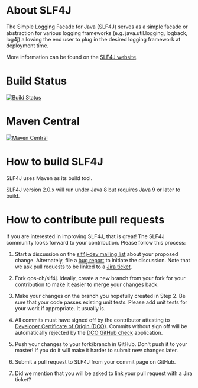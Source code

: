 # About SLF4J

The Simple Logging Facade for Java (SLF4J) serves as a simple facade
or abstraction for various logging frameworks (e.g. java.util.logging,
logback, log4j) allowing the end user to plug in the desired logging
framework at deployment time.

More information can be found on the [SLF4J website](http://www.slf4j.org).

# Build Status
[![Build Status](https://travis-ci.org/qos-ch/slf4j.svg)](https://travis-ci.org/qos-ch/slf4j)

# Maven Central
[![Maven Central](https://img.shields.io/badge/slf4j-2.0.3-green)](https://search.maven.org/search%3Fq%3Dg%3Aorg.slf4j%20AND%20v:2.0.3) 


# How to build SLF4J

SLF4J uses Maven as its build tool.

SLF4J version 2.0.x will run under Java 8 but requires Java 9 or later to build.

# How to contribute pull requests

If you are interested in improving SLF4J, that is great! The SLF4J
community looks forward to your contribution. Please follow this
process:

1. Start a discussion on the [slf4j-dev mailing
list](http://www.slf4j.org/mailing-lists.html) about your proposed
change. Alternately, file a [bug
report](http://www.slf4j.org/bug-reporting.html) to initiate the
discussion. Note that we ask pull requests to be linked to a [Jira
ticket](https://jira.qos.ch/).

2. Fork qos-ch/slf4j. Ideally, create a new branch from your fork for
your contribution to make it easier to merge your changes back.

3. Make your changes on the branch you hopefully created in Step 2. Be
sure that your code passes existing unit tests. Please add unit tests
for your work if appropriate. It usually is.

4. All commits must have signed off by the contributor attesting to
[Developer Certificate of Origin
(DCO)](https://developercertificate.org/). Commits without sign off
will be automatically rejected by the [DCO GitHub
check](https://probot.github.io/apps/dco/) application.

5. Push your changes to your fork/branch in GitHub. Don't push it to
your master! If you do it will make it harder to submit new changes
later.

6. Submit a pull request to SLF4J from your commit page on GitHub.

7. Did we mention that you will be asked to link your pull request
with a Jira ticket?
